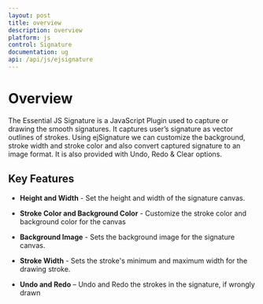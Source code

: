 ```yaml
---
layout: post
title: overview
description: overview
platform: js
control: Signature
documentation: ug
api: /api/js/ejsignature
---
```


# Overview

The Essential JS Signature is a JavaScript Plugin used to capture or drawing the smooth signatures. It captures user’s signature as vector outlines of strokes. Using ejSignature we can customize the background, stroke width and stroke color and also convert captured signature to an image format. It is also provided with Undo, Redo & Clear options.

##  Key Features

* **Height and Width** - Set the height and width of the signature canvas.

* **Stroke Color and Background Color** - Customize the stroke color and background color for the canvas

* **Background Image** - Sets the background image for the signature canvas.

* **Stroke Width** - Sets the stroke's minimum and maximum width for the drawing stroke.

* **Undo and Redo** – Undo and Redo the strokes in the signature, if wrongly drawn



